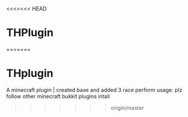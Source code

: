 <<<<<<< HEAD
# THPlugin
=======
# THplugin
A minecraft plugin | created base and added 3 race perform 
usage: plz follow other minecraft bukkit plugins intall
>>>>>>> origin/master
